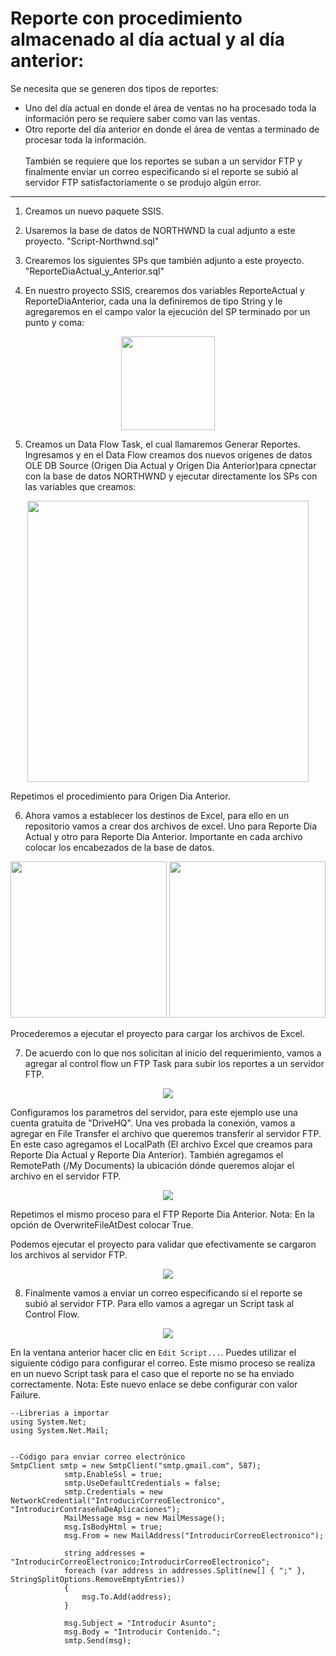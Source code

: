 # Reporte con procedimiento almacenado al día actual y al día anterior:

Se necesita que se generen dos tipos de reportes: 
* Uno del día actual en donde el área de ventas no ha procesado toda la información pero se requiere saber como van las ventas.
* Otro reporte del día anterior en donde el área de ventas a terminado de procesar toda la información. </br></br>
También se requiere que los reportes se suban a un servidor FTP y finalmente enviar un correo especificando si el reporte se subió al servidor FTP satisfactoriamente
o se produjo algún error.

--------------------------------------------------------------
1. Creamos un nuevo paquete SSIS.
2. Usaremos la base de datos de NORTHWND la cual adjunto a este proyecto. "Script-Northwnd.sql"
3. Crearemos los siguientes SPs que también adjunto a este proyecto. "ReporteDiaActual_y_Anterior.sql"

4. En nuestro proyecto SSIS, crearemos dos variables ReporteActual y ReporteDiaAnterior, cada una la definiremos de tipo String y le agregaremos en el campo valor la ejecución del SP terminado por un punto y coma:

<p align="center">
<img src="https://github.com/csantamaria89/Reporte_con_procedimiento_almacenado_al_dia_actual_y_al_dia_anterior/blob//main/Assets/Imagen1.png"  height=150>
</p>

5. Creamos un Data Flow Task, el cual llamaremos Generar Reportes. Ingresamos y en el Data Flow creamos dos nuevos origenes de datos OLE DB Source (Origen Dia Actual y Origen Dia Anterior)para cpnectar con la base de datos NORTHWND y ejecutar directamente los SPs con las variables que creamos:

<p align="center">
<img src="https://github.com/csantamaria89/Reporte_con_procedimiento_almacenado_al_dia_actual_y_al_dia_anterior/blob//main/Assets/Imagen2.png"  height=450>
</p>

Repetimos el procedimiento para Origen Dia Anterior.

6. Ahora vamos a establecer los destinos de Excel, para ello en un repositorio vamos a crear dos archivos de excel. Uno para Reporte Dia Actual y otro para Reporte Dia Anterior. Importante en cada archivo colocar los encabezados de la base de datos.

<p align="center">
<img src="https://github.com/csantamaria89/Reporte_con_procedimiento_almacenado_al_dia_actual_y_al_dia_anterior/blob//main/Assets/Imagen3.png"  height=250>
<img src="https://github.com/csantamaria89/Reporte_con_procedimiento_almacenado_al_dia_actual_y_al_dia_anterior/blob//main/Assets/Imagen4.png"  height=250>
</p>

Procederemos a ejecutar el proyecto para cargar los archivos de Excel.

7. De acuerdo con lo que nos solicitan al inicio del requerimiento, vamos a agregar al control flow un FTP Task para subir los reportes a un servidor FTP.

<p align ="center">
<img src="https://github.com/csantamaria89/Reporte_con_procedimiento_almacenado_al_dia_actual_y_al_dia_anterior/blob//main/Assets/Imagen5.png">
</p>

Configuramos los parametros del servidor, para este ejemplo use una cuenta gratuita de "DriveHQ". Una ves probada la conexión, vamos a agregar en File Transfer el archivo que queremos transferir al servidor FTP. En este caso agregamos el LocalPath (El archivo Excel que creamos para Reporte Dia Actual y Reporte Dia Anterior).
También agregamos el RemotePath (/My Documents) la ubicación dónde queremos alojar el archivo en el servidor FTP.

<p align ="center">
<img src="https://github.com/csantamaria89/Reporte_con_procedimiento_almacenado_al_dia_actual_y_al_dia_anterior/blob//main/Assets/Imagen6.png">
</p>

Repetimos el mismo proceso para el FTP Reporte Dia Anterior. 
Nota: En la opción de OverwriteFileAtDest colocar True.

Podemos ejecutar el proyecto para validar que efectivamente se cargaron los archivos al servidor FTP.

<p align ="center">
<img src="https://github.com/csantamaria89/Reporte_con_procedimiento_almacenado_al_dia_actual_y_al_dia_anterior/blob//main/Assets/Imagen7.png">
</p>

8. Finalmente vamos a enviar un correo especificando si el reporte se subió al servidor FTP. Para ello vamos a agregar un Script task al Control Flow.

<p align ="center">
<img src="https://github.com/csantamaria89/Reporte_con_procedimiento_almacenado_al_dia_actual_y_al_dia_anterior/blob//main/Assets/Imagen8.png">
</p>

En la ventana anterior hacer clic en ```Edit Script...```. Puedes utilizar el siguiente código para configurar el correo. Este mismo proceso se realiza en un nuevo Script task para el caso que el reporte no se ha enviado correctamente. Nota: Este nuevo enlace se debe configurar con valor Failure.

```shell
--Librerias a importar
using System.Net;
using System.Net.Mail;


--Código para enviar correo electrónico
SmtpClient smtp = new SmtpClient("smtp.gmail.com", 587);
            smtp.EnableSsl = true;
            smtp.UseDefaultCredentials = false;
            smtp.Credentials = new NetworkCredential("IntroducirCorreoElectronico", "IntroducirContraseñaDeAplicaciones");
            MailMessage msg = new MailMessage();
            msg.IsBodyHtml = true;
            msg.From = new MailAddress("IntroducirCorreoElectronico");

            string addresses = "IntroducirCorreoElectronico;IntroducirCorreoElectronico";
            foreach (var address in addresses.Split(new[] { ";" }, StringSplitOptions.RemoveEmptyEntries))
            {
                msg.To.Add(address);
            }

            msg.Subject = "Introducir Asunto";
            msg.Body = "Introducir Contenido.";
            smtp.Send(msg);
```
